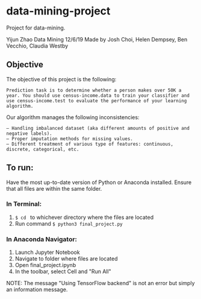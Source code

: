 # data-mining-project
Project for data-mining.

Yijun Zhao
Data Mining
12/6/19
Made by Josh Choi, Helen Dempsey, Ben Vecchio, Claudia Westby

## Objective
The objective of this project is the following:
```
Prediction task is to determine whether a person makes over 50K a year. You should use census-income.data to train your classifier and use census-income.test to evaluate the performance of your learning algorithm.
```
Our algorithm manages the following inconsistencies:
```
– Handling imbalanced dataset (aka different amounts of positive and negative labels).
– Proper imputation methods for missing values.
– Different treatment of various type of features: continuous, discrete, categorical, etc.
```
## To run:
Have the most up-to-date version of Python or Anaconda installed.
Ensure that all files are within the same folder.

### In Terminal:

1. ```$ cd ``` to whichever directory where the files are located
2. Run command ```$ python3 final_project.py ```

### In Anaconda Navigator:

1. Launch Jupyter Notebook
2. Navigate to folder where files are located
3. Open final_project.ipynb
4. In the toolbar, select Cell and "Run All"

NOTE: The message "Using TensorFlow backend" is not an error but simply an information message.
